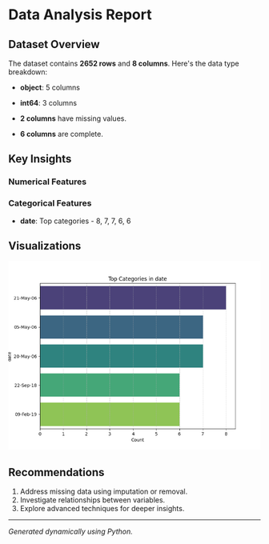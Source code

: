 
# Data Analysis Report

## Dataset Overview

The dataset contains **2652 rows** and **8 columns**. Here's the data type breakdown:
- **object**: 5 columns
- **int64**: 3 columns

- **2 columns** have missing values.
- **6 columns** are complete.

## Key Insights

### Numerical Features


### Categorical Features
- **date**: Top categories - 8, 7, 7, 6, 6

## Visualizations

![date_categories.png](media\date_categories.png)

## Recommendations

1. Address missing data using imputation or removal.
2. Investigate relationships between variables.
3. Explore advanced techniques for deeper insights.

---

*Generated dynamically using Python.*
